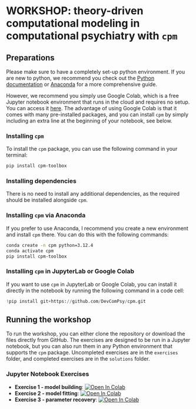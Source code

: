 # WORKSHOP: theory-driven computational modeling in computational psychiatry with `cpm`

## Preparations

Please make sure to have a completely set-up python environment. If you are new to python, we recommend you check out the [Python documentation](https://docs.python.org/3/tutorial/index.html) or [Anaconda](https://www.anaconda.com/docs/getting-started/getting-started) for a more comprehensive guide.

However, we recommend you simply use Google Colab, which is a free Jupyter notebook environment that runs in the cloud and requires no setup. You can access it [here](https://colab.research.google.com/). The advantage of using Google Colab is that it comes with many pre-installed packages, and you can install `cpm` by simply including an extra line at the beginning of your notebook, see below.

### Installing `cpm`

To install the `cpm` package, you can use the following command in your terminal:

```bash
pip install cpm-toolbox
```

### Installing dependencies

There is no need to install any additional dependencies, as the required should be installed alongside `cpm`.

### Installing `cpm` via Anaconda

If you prefer to use Anaconda, I recommend you create a new environment and install `cpm` there. You can do this with the following commands:

```bash
conda create -n cpm python=3.12.4
conda activate cpm
pip install cpm-toolbox
```

### Installing `cpm` in JupyterLab or Google Colab

If you want to use `cpm` in JupyterLab or Google Colab, you can install it directly in the notebook by running the following command in a code cell:

```python
!pip install git+https://github.com/DevComPsy/cpm.git
```

## Running the workshop

To run the workshop, you can either clone the repository or download the files directly from GitHub.
The exercises are designed to be run in a Jupyter notebook, but you can also run them in any Python environment that supports the `cpm` package.
Uncompleted exercises are in the `exercises` folder, and completed exercises are in the `solutions` folder.

### Jupyter Notebook Exercises

* **Exercise 1 - model building**: [![Open In Colab](https://colab.research.google.com/assets/colab-badge.svg)](https://colab.research.google.com/github/DevComPsy/cpm-workshop-2025/blob/main/exercises/01-model-building.ipynb)
* **Exercise 2 - model fitting**: [![Open In Colab](https://colab.research.google.com/assets/colab-badge.svg)](https://colab.research.google.com/github/DevComPsy/cpm-workshop-2025/blob/main/exercises/02-fitting-to-data.ipynb)
* **Exercise 3 - parameter recovery**: [![Open In Colab](https://colab.research.google.com/assets/colab-badge.svg)](https://colab.research.google.com/github/DevComPsy/cpm-workshop-2025/blob/main/exercises/03-model-parameter-recovery.ipynb)
